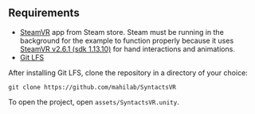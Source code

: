 ## Requirements

- [SteamVR](https://store.steampowered.com/app/250820/SteamVR/) app from Steam store. Steam must be running in the background for the example to function properly because it uses [SteamVR v2.6.1 (sdk 1.13.10)](https://github.com/ValveSoftware/steamvr_unity_plugin/releases/tag/2.6.1) for hand interactions and animations.
- [Git LFS](https://git-lfs.github.com/)

After installing Git LFS, clone the repository in a directory of your choice:

```shell
git clone https://github.com/mahilab/SyntactsVR
```

To open the project, open `assets/SyntactsVR.unity`.
